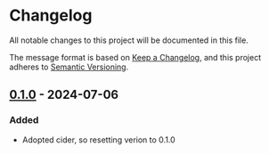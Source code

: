 # Changelog
All notable changes to this project will be documented in this file.

The message format is based on [Keep a Changelog](https://keepachangelog.com/en/1.0.0/),
and this project adheres to [Semantic Versioning](https://semver.org/spec/v2.0.0.html).

## [0.1.0] - 2024-07-06
### Added
- Adopted cider, so resetting verion to 0.1.0

[0.1.0]: https://github.com/biancashouse/bh_shared/releases/tag/0.1.0
